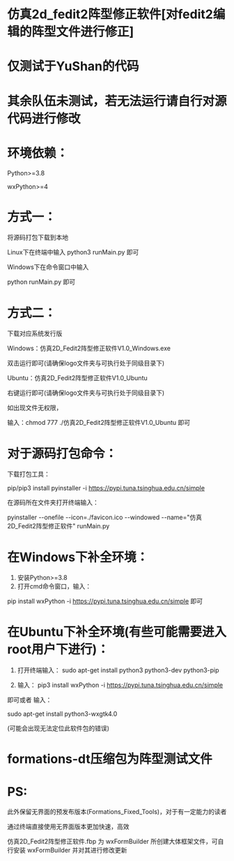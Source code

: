 # 仿真2d_fedit2阵型修正软件[对fedit2编辑的阵型文件进行修正]
# 仅测试于YuShan的代码
# 其余队伍未测试，若无法运行请自行对源代码进行修改

# 环境依赖：

Python>=3.8

wxPython>=4

# 方式一：

将源码打包下载到本地 

Linux下在终端中输入 
python3 runMain.py 即可

Windows下在命令窗口中输入 

python runMain.py 即可

# 方式二：

下载对应系统发行版

Windows：仿真2D_Fedit2阵型修正软件V1.0_Windows.exe

双击运行即可(请确保logo文件夹与可执行处于同级目录下)

Ubuntu：仿真2D_Fedit2阵型修正软件V1.0_Ubuntu

右键运行即可(请确保logo文件夹与可执行处于同级目录下)

如出现文件无权限，

输入：chmod 777 ./仿真2D_Fedit2阵型修正软件V1.0_Ubuntu 即可

# 对于源码打包命令：

下载打包工具：

pip/pip3 install pyinstaller  -i  https://pypi.tuna.tsinghua.edu.cn/simple

在源码所在文件夹打开终端输入：

pyinstaller --onefile --icon=./favicon.ico --windowed --name="仿真2D_Fedit2阵型修正软件" runMain.py

# 在Windows下补全环境：

1. 安装Python>=3.8
2. 打开cmd命令窗口，输入：

pip install wxPython -i  https://pypi.tuna.tsinghua.edu.cn/simple 即可

# 在Ubuntu下补全环境(有些可能需要进入root用户下进行)：

1. 打开终端输入：
sudo apt-get install python3 python3-dev python3-pip

3. 输入：
pip3 install wxPython -i  https://pypi.tuna.tsinghua.edu.cn/simple

即可或者 
输入：

sudo apt-get install python3-wxgtk4.0

(可能会出现无法定位此软件包的错误)

# formations-dt压缩包为阵型测试文件

# PS:
此外保留无界面的预发布版本(Formations_Fixed_Tools)，对于有一定能力的读者

通过终端直接使用无界面版本更加快速，高效

仿真2D_Fedit2阵型修正软件.fbp 为 wxFormBuilder 所创建大体框架文件，可自行安装 wxFormBuilder 并对其进行修改更新


